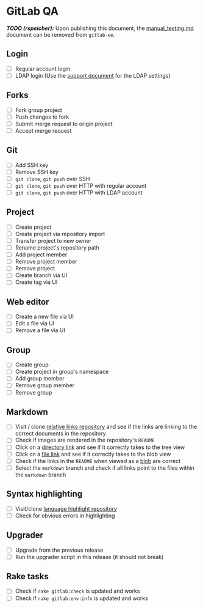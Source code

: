 # GitLab QA

***TODO (rspeicher):*** Upon publishing this document, the
[manual_testing.md](https://dev.gitlab.org/gitlab/gitlab-ee/blob/master/doc/release/manual_testing.md)
document can be removed from `gitlab-ee`.

## Login

- [ ] Regular account login
- [ ] LDAP login (Use the [support document] for the LDAP settings)

## Forks

- [ ] Fork group project
- [ ] Push changes to fork
- [ ] Submit merge request to origin project
- [ ] Accept merge request

## Git

- [ ] Add SSH key
- [ ] Remove SSH key
- [ ] `git clone`, `git push` over SSH
- [ ] `git clone`, `git push` over HTTP with regular account
- [ ] `git clone`, `git push` over HTTP with LDAP account

## Project

- [ ] Create project
- [ ] Create project via repository import
- [ ] Transfer project to new owner
- [ ] Rename project's repository path
- [ ] Add project member
- [ ] Remove project member
- [ ] Remove project
- [ ] Create branch via UI
- [ ] Create tag via UI

## Web editor

- [ ] Create a new file via UI
- [ ] Edit a file via UI
- [ ] Remove a file via UI

## Group

- [ ] Create group
- [ ] Create project in group's namespace
- [ ] Add group member
- [ ] Remove group member
- [ ] Remove group

## Markdown

- [ ] Visit / clone [relative links repository] and see if the links are linking to the correct documents in the repository
- [ ] Check if images are rendered in the repository's `README`
- [ ] Click on a [directory link] and see if it correctly takes to the tree view
- [ ] Click on a [file link] and see if it correctly takes to the blob view
- [ ] Check if the links in the `README` when viewed as a [blob] are correct
- [ ] Select the `markdown` branch and check if all links point to the files within the `markdown` branch

## Syntax highlighting

- [ ] Visit/clone [language highlight repository]
- [ ] Check for obvious errors in highlighting

## Upgrader

- [ ] Upgrade from the previous release
- [ ] Run the upgrader script in this release (it should not break)

## Rake tasks

- [ ] Check if `rake gitlab:check` is updated and works
- [ ] Check if `rake gitlab:env:info` is updated and works

[support document]: https://docs.google.com/document/d/1cAHvbdFE6zR5WY-zhn3HsDcACssJE8Cav6WeYq3oCkM/edit#heading=h.2x3u50ukp87w
[relative links repository]: https://dev.gitlab.org/samples/relative-links/tree/master
[directory link]: https://dev.gitlab.org/samples/relative-links/tree/master/documents
[file link]: https://dev.gitlab.org/samples/relative-links/blob/master/documents/0.md
[blob]: https://dev.gitlab.org/samples/relative-links/blob/master/README.md
[language highlight repository]: https://dev.gitlab.org/samples/languages-highlight
